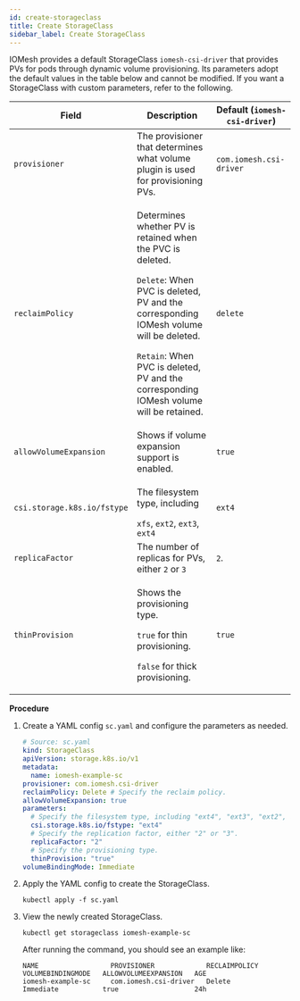 ```yaml
---
id: create-storageclass
title: Create StorageClass
sidebar_label: Create StorageClass
---
```


IOMesh provides a default StorageClass `iomesh-csi-driver` that provides PVs for pods through dynamic volume provisioning. Its parameters adopt the default values in the table below and cannot be modified. If you want a StorageClass with custom parameters, refer to the following.

| Field |Description|Default (`iomesh-csi-driver`)|
|---|---|---|
|`provisioner`| The provisioner that determines what volume plugin is used for provisioning PVs. |`com.iomesh.csi-driver`|
|`reclaimPolicy`|<p>Determines whether PV is retained when the PVC is deleted.</p><p>`Delete`: When PVC is deleted, PV and the corresponding IOMesh volume will be deleted. <p>`Retain`: When PVC is deleted, PV and the corresponding IOMesh volume will be retained.|`delete`|
|`allowVolumeExpansion`|Shows if volume expansion support is enabled.| `true`|
|`csi.storage.k8s.io/fstype`|<p>The filesystem type, including</P>`xfs`, `ext2`, `ext3`, `ext4`|`ext4`|
|`replicaFactor` | The number of replicas for PVs, either `2` or `3`|`2`.|   
| `thinProvision` |<p>Shows the provisioning type.</p><p>`true` for thin provisioning.</p><p>`false` for thick provisioning.</p>|`true`|


**Procedure**

1. Create a YAML config `sc.yaml` and configure the parameters as needed.

    ```yaml
    # Source: sc.yaml
    kind: StorageClass
    apiVersion: storage.k8s.io/v1
    metadata:
      name: iomesh-example-sc 
    provisioner: com.iomesh.csi-driver 
    reclaimPolicy: Delete # Specify the reclaim policy.
    allowVolumeExpansion: true 
    parameters:
      # Specify the filesystem type, including "ext4", "ext3", "ext2", and "xfs".
      csi.storage.k8s.io/fstype: "ext4"
      # Specify the replication factor, either "2" or "3".
      replicaFactor: "2"
      # Specify the provisioning type.
      thinProvision: "true"
    volumeBindingMode: Immediate
    ```

2. Apply the YAML config to create the StorageClass.

    ```
    kubectl apply -f sc.yaml 
    ```

3. View the newly created StorageClass. 

    ```
    kubectl get storageclass iomesh-example-sc
    ```
   After running the command, you should see an example like:
    ```output
    NAME                  PROVISIONER             RECLAIMPOLICY   VOLUMEBINDINGMODE   ALLOWVOLUMEEXPANSION   AGE
    iomesh-example-sc     com.iomesh.csi-driver   Delete          Immediate           true                   24h
    ```
